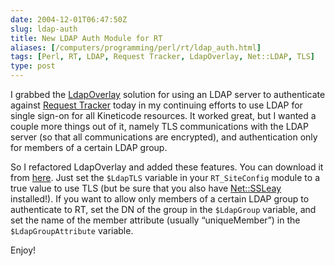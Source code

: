 ```yaml
--- 
date: 2004-12-01T06:47:50Z
slug: ldap-auth
title: New LDAP Auth Module for RT
aliases: [/computers/programming/perl/rt/ldap_auth.html]
tags: [Perl, RT, LDAP, Request Tracker, LdapOverlay, Net::LDAP, TLS]
type: post
---
```


<p>I grabbed the <a href="http://wiki.bestpractical.com/index.cgi?LdapOverlay" title="LdapOverlay page in the RT Wiki">LdapOverlay</a> solution for using an LDAP server to authenticate against <a href="http://www.bestpractical.com/rt/" title="RT by Best Practical">Request Tracker</a> today in my continuing efforts to use LDAP for single sign-on for all Kineticode resources. It worked great, but I wanted a couple more things out of it, namely TLS communications with the LDAP server (so that all communications are encrypted), and authentication only for members of a certain LDAP group.</p>

<p>So I refactored LdapOverlay and added these features. You can download it from <a href="/2004/12/ldap-auth/User_Local.pm.ldap" title="My Revision of LdapOverlay">here</a>. Just set the <code>$LdapTLS</code> variable in your <code>RT_SiteConfig</code> module to a true value to use TLS (but be sure that you also have <a href="http://search.cpan.org/dist/Net_SSLeay.pm/" title="Net::SSLeay on CPAN">Net::SSLeay</a> installed!). If you want to allow only members of a certain LDAP group to authenticate to RT, set the DN of the group in the <code>$LdapGroup</code> variable, and set the name of the member attribute (usually <q>uniqueMember</q>) in the <code>$LdapGroupAttribute</code> variable.</p>

<p>Enjoy!</p>
